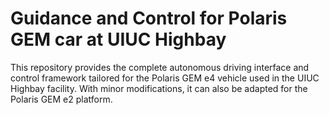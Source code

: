 # Guidance and Control for Polaris GEM car at UIUC Highbay

This repository provides the complete autonomous driving interface and control framework tailored for the Polaris GEM e4 vehicle used in the UIUC Highbay facility. With minor modifications, it can also be adapted for the Polaris GEM e2 platform.
